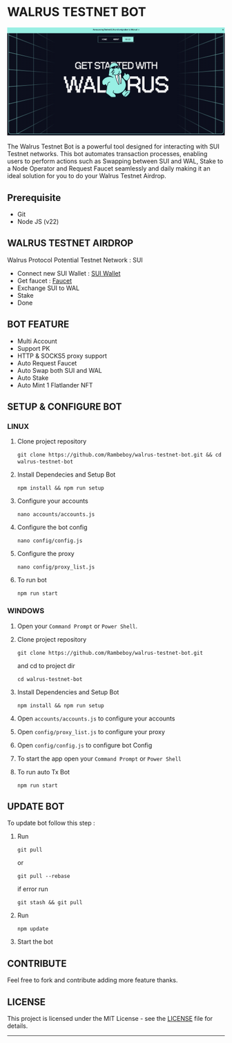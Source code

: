 # WALRUS TESTNET BOT

![walrus](assets/img1.png)

The Walrus Testnet Bot is a powerful tool designed for interacting with SUI Testnet networks. This bot automates transaction processes, enabling users to perform actions such as Swapping between SUI and WAL, Stake to a Node Operator and Request Faucet seamlessly and daily making it an ideal solution for you to do your Walrus Testnet Airdrop.

## Prerequisite

- Git
- Node JS (v22)

## WALRUS TESTNET AIRDROP

Walrus Protocol Potential Testnet
Network : SUI

- Connect new SUI Wallet : [SUI Wallet](https://stake.walrus.site)
- Get faucet : [Faucet](https://discord.com/invite/sui)
- Exchange SUI to WAL
- Stake 
- Done

## BOT FEATURE

- Multi Account 
- Support PK
- HTTP & SOCKS5 proxy support
- Auto Request Faucet
- Auto Swap both SUI and WAL
- Auto Stake
- Auto Mint 1 Flatlander NFT


## SETUP & CONFIGURE BOT

### LINUX

1. Clone project repository
   ```
   git clone https://github.com/Rambeboy/walrus-testnet-bot.git && cd walrus-testnet-bot
   ```
2. Install Dependecies and Setup Bot
   ```
   npm install && npm run setup
   ```
3. Configure your accounts
   ```
   nano accounts/accounts.js
   ```
4. Configure the bot config
    ```
   nano config/config.js
    ```
5. Configure the proxy 
    ```
   nano config/proxy_list.js
    ```
6. To run bot
   ```
   npm run start
   ```
   
### WINDOWS

1. Open your `Command Prompt` or `Power Shell`.

2. Clone project repository
   ```
   git clone https://github.com/Rambeboy/walrus-testnet-bot.git
   ```
   and cd to project dir
   ```
   cd walrus-testnet-bot
   ```
3. Install Dependencies and Setup Bot 
   ```
   npm install && npm run setup
   ```
4. Open `accounts/accounts.js` to configure your accounts

5. Open `config/proxy_list.js` to configure your proxy

6. Open `config/config.js` to configure bot Config

7. To start the app open your `Command Prompt` or `Power Shell`

8. To run auto Tx Bot
   ```
   npm run start
   ```

## UPDATE BOT

To update bot follow this step :

1. Run
   ```
   git pull
   ```
   or
   ```
   git pull --rebase
   ```
   if error run
   ```
   git stash && git pull
   ```
2. Run
   ```
   npm update
   ```
2. Start the bot

## CONTRIBUTE

Feel free to fork and contribute adding more feature thanks.

## LICENSE

This project is licensed under the MIT License - see the [LICENSE](LICENSE) file for details.

---
